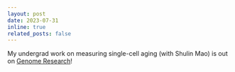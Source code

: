 ```yaml
---
layout: post
date: 2023-07-31
inline: true
related_posts: false
---
```


My undergrad work on measuring single-cell aging (with Shulin Mao) is out on [Genome Research](https://genome.cshlp.org/content/33/8/1381.short)!
